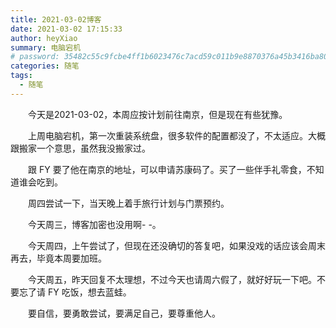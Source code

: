 ```yaml
---
title: 2021-03-02博客
date: 2021-03-02 17:15:33
author: heyXiao
summary: 电脑宕机
# password: 35482c55c9fcbe4ff1b6023476c7acd59c011b9e8870376a45b3416ba8092d3d
categories: 随笔
tags:
  - 随笔
---
```


<p style="text-indent:2em">今天是2021-03-02，本周应按计划前往南京，但是现在有些犹豫。</p>
<p style="text-indent:2em">上周电脑宕机，第一次重装系统盘，很多软件的配置都没了，不太适应。大概跟搬家一个意思，虽然我没搬家过。</p>
<p style="text-indent:2em">跟 FY 要了他在南京的地址，可以申请苏康码了。买了一些伴手礼零食，不知道谁会吃到。</p>
<p style="text-indent:2em">周四尝试一下，当天晚上着手旅行计划与门票预约。</p>
<p style="text-indent:2em">今天周三，博客加密也没用啊- -。</p>
<p style="text-indent:2em">今天周四，上午尝试了，但现在还没确切的答复吧，如果没戏的话应该会周末再去，毕竟本周要加班。</p>
<p style="text-indent:2em">今天周五，昨天回复不太理想，不过今天也请周六假了，就好好玩一下吧。不要忘了请 FY 吃饭，想去蓝蛙。</p>
<p style="text-indent:2em">要自信，要勇敢尝试，要满足自己，要尊重他人。</p>
